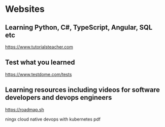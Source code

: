 # Websites

## Learning Python, C#, TypeScript, Angular, SQL etc
https://www.tutorialsteacher.com


## Test what you learned
https://www.testdome.com/tests

## Learning resources including videos for software developers and devops engineers
https://roadmap.sh


ningx cloud native devops with kubernetes pdf
